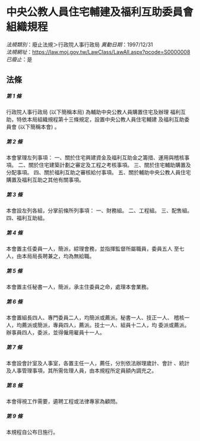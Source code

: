# 中央公教人員住宅輔建及福利互助委員會組織規程

*法規類別*：廢止法規＞行政院人事行政局
*異動日期*：1997/12/31  
*法規網址*：https://law.moj.gov.tw/LawClass/LawAll.aspx?pcode=S0000008
*已廢止*：是


## 法條
##### 第 1 條
行政院人事行政局 (以下簡稱本局) 為輔助中央公教人員購置住宅及辦理
福利互助，特依本局組織規程第十三條規定，設置中央公教人員住宅輔建
及福利互助委員會 (以下簡稱本會) 。

##### 第 2 條
本會掌理左列事項：
一、關於住宅興建資金及福利互助金之籌措、運用與稽核事項。
二、關於住宅建築計劃之審定及工程之考核事項。
三、關於住宅輔助購置及分配事項。
四、關於福利互助之審核給付事項。
五、關於輔助中央公教人員住宅購置及福利互助之其他有關事項。


##### 第 3 條
本會設左列各組，分掌前條所列事項：
一、財務組。
二、工程組。
三、配售組。
四、福利互助組。


##### 第 4 條
本會置主任委員一人，簡派，綜理會務，並指揮監督所屬職員，委員五人
至七人，由本局局長聘兼之，均為無給職。

##### 第 5 條
本會置主任秘書一人，簡派，承主住委員之命，處理本會業務。

##### 第 6 條
本會置組長四人、專門委員二人，均簡派或薦派。秘書一人、技正一人、
稽核一人，均薦派或簡派，專員四人，薦派。技士一人、組員十二人，均
委派或薦派。辦事員四人，委派，並得僱用雇員十一人。

##### 第 7 條
本會設會計室及人事室，各置主任一人，薦任，分別依法辦理歲計、會計
、統計及人事管理事項，其所需佐理人員，由本規程所定員額內調充之。

##### 第 8 條
本會得視工作需要，遴聘工程或法律專家為顧問。

##### 第 9 條
本規程自公布日施行。



